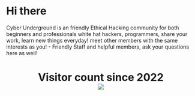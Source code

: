 # Hi there

Cyber Underground is an friendly Ethical Hacking community for both beginners and professionals white hat hackers, programmers, share your work, learn new things everyday! meet other members with the same interests as you! - Friendly Staff and helpful members, ask your questions here as well!
      
<p> 
  <h1 align="center">Visitor count since 2022<br>
  <img src="https://profile-counter.glitch.me/Cyber-Underground/count.svg" />
    </h1>
</p>
